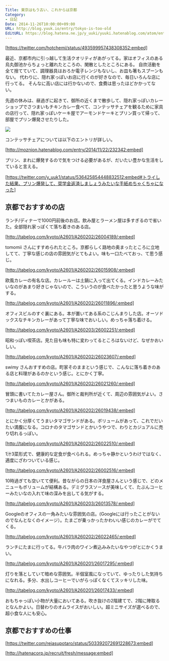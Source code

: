```yaml
---
Title: 東京はもう古い、これからは京都
Category:
- 日記
Date: 2014-11-26T10:00:00+09:00
URL: http://blog.yuuk.io/entry/tokyo-is-too-old
EditURL: https://blog.hatena.ne.jp/y_uuki/yuuki.hatenablog.com/atom/entry/8454420450075001126
---
```


[https://twitter.com/hotchemi/status/493599957438308352:embed]

最近、京都市内に引っ越して生活クオリティがあがってる。家はオフィスのある烏丸御池からちょっと離れたところの、閑散としたところにある。
自炊活動を全て捨てていて、調理器具はおろか電子レンジもないし、お皿も箸もスプーンもない。
代わりに、隠れ家っぽいお店に行くのが好きなので、毎日いろんな店に行ってる。
そんなに高い店には行かないので、食費は思ったほどかかってない。

先週の休みは、昼過ぎに起きて、御所の近くまで散歩して、隠れ家っぽいカレーショップでさつまいもチキンカレー食べて、コンテッサチェアを観るために家具の店行って、隠れ家っぽいケーキ屋でアーモンドケーキとプリン買って帰って、部屋でプリン爆発させたりした。

<!-- more -->

[![](http://instagram.com/p/vuyBUekcX2/media/?size=l)](http://instagram.com/p/vuyBUekcX2/)

コンテッサチェアについては以下のエントリが詳しい。 

[http://moznion.hatenablog.com/entry/2014/11/22/232342:embed]

プリン、まれに爆発するので気をつける必要があるが、だいたい豊かな生活をしていると言える。

[https://twitter.com/y_uuk1/status/536425854448832512:embed#トライした結果、プリン爆発して、奨学金返済しましょうみたいな手紙めちゃくちゃになった]

## 京都でおすすめの店

ランチ/ディナーで1000円前後のお店。飲み屋とラーメン屋は多すぎるので省いた。全部隠れ家っぽくて落ち着きのある店。

[http://tabelog.com/kyoto/A2601/A260202/26004189/:embed]

tomomii さんにすすめられたところ。京都らしく路地の奥まったところに立地してて、丁寧な感じの店の雰囲気がとてもよい。味も一口たべておっ、て思う感じ。

[http://tabelog.com/kyoto/A2601/A260202/26015908/:embed]

欧風カレーの有名な店。カレールーは土鍋に入って出てくる。インドカレーみたいなのがあまり好きじゃないので、こういうのが食べたかったと思うような味がする。

[http://tabelog.com/kyoto/A2601/A260202/26011896/:embed]

オフィスビルのすぐ裏にある。本が置いてある系のこじんまりした店。オーソドックスなチキンカレーがあって丁寧な味でおいしい。めっちゃ落ち着ける。

[http://tabelog.com/kyoto/A2601/A260203/26002251/:embed]

昭和っぽい喫茶店。見た目も味も特に変わってるところはないけど、なぜかおいしい。

[http://tabelog.com/kyoto/A2601/A260202/26023607/:embed]

swimy さんおすすめの店。町家そのままという感じで、こんなに落ち着きのある店と料理があるのかという感じ。とにかく丁寧。

[http://tabelog.com/kyoto/A2601/A260202/26021260/:embed]

冒頭に書いてたカレー屋さん。御所と裁判所が近くて、周辺の雰囲気がよい。さつまいものカレーとかがある。

[http://tabelog.com/kyoto/A2601/A260202/26019438/:embed]

とにかく分厚くてうまいタマゴサンドがある。ボリュームがあって、これでだいたい満腹になる。コロナのタマゴサンドとかいうやつで、わりとカジュアルに売り切れるっぽい。

[http://tabelog.com/kyoto/A2601/A260202/26022510/:embed]

1汁3菜形式で、健康的な定食が食べられる。めっちゃ静かというわけではなく、適度にざわついている感じ。

[http://tabelog.com/kyoto/A2601/A260202/26002516/:embed]

10時過ぎても空いてて便利。昔ながらの日本の洋食屋さんという感じで、どのメニューもボリュームが結構ある。デミグラスソースが美味しくて、たぶんコーヒーみたいなの入れて味の深みを出してる気がする。

[http://tabelog.com/kyoto/A2601/A260203/26013578/:embed]

Googleのオフィスの一角みたいな雰囲気の店。(Googleには行ったことがないのでなんとなくのイメージ）。たまごが乗っかったかわいい感じのカレーがでてくる。

[http://tabelog.com/kyoto/A2601/A260202/26022465/:embed]

ランチにたまに行ってる。牛バラ肉のワイン煮込みみたいなやつがとにかくうまい。

[http://tabelog.com/kyoto/A2601/A260201/26017295/:embed]

灯りを落としていて暗めな雰囲気。半個室風になっていて、ゆったりした気持ちになれる。多分、水出しコーヒーでいがらっぽくなくてスッキリした味。

[http://tabelog.com/kyoto/A2601/A260201/26017433/:embed]

おもちゃっぽい小物が大量においてある。吹き抜けの2階建てで、2階に陣取るとなんかよい。日替わりのオムライスがおいしい。超ミニサイズが選べるので、超小食な人にも安心。

## 京都でおすすめの仕事

[https://twitter.com/rejasupotaro/status/503392072691228673:embed]

[http://hatenacorp.jp/recruit/fresh/message:embed]
